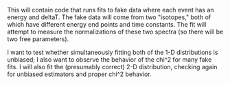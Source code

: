 This will contain code that runs fits to fake data where each event has an energy and deltaT. The fake data will come from two "isotopes," both of which have different energy end points and time constants. The fit will attempt to measure the normalizations of these two spectra (so there will be two free parameters).

I want to test whether simultaneously fitting both of the 1-D distributions is unbiased; I also want to observe the behavior of the chi^2 for many fake fits. I will also fit the (presumably correct) 2-D distribution, checking again for unbiased estimators and proper chi^2 behavior.